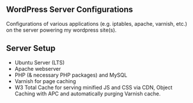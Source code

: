 ## WordPress Server Configurations

Configurations of various applications (e.g. iptables, apache, varnish, etc.) on the server powering my wordpress site(s).

## Server Setup

* Ubuntu Server (LTS)
* Apache webserver
* PHP (& necessary PHP packages) and MySQL
* Varnish for page caching
* W3 Total Cache for serving minified JS and CSS via CDN, Object Caching with APC and automatically purging Varnish cache.
